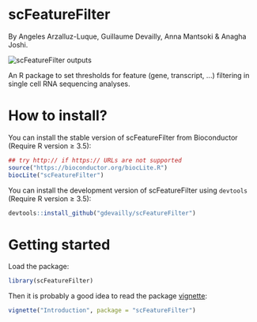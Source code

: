 # scFeatureFilter
By Angeles Arzalluz-Luque, Guillaume Devailly, Anna Mantsoki & Anagha Joshi.

![scFeatureFilter outputs](inst/figure1_small.png)


An R package to set thresholds for feature (gene, transcript, ...) filtering in single cell RNA sequencing analyses.

# How to install?
You can install the stable version of scFeatureFilter from Bioconductor (Require R version ≥ 3.5):
```R
## try http:// if https:// URLs are not supported
source("https://bioconductor.org/biocLite.R")
biocLite("scFeatureFilter")
```

You can install the development version of scFeatureFilter using `devtools` (Require R version ≥ 3.5):
```R
devtools::install_github("gdevailly/scFeatureFilter")
```

# Getting started
Load the package:
```R
library(scFeatureFilter)
```

Then it is probably a good idea to read the package [vignette](https://gdevailly.github.io/scFeatureFilterVignette.html):
```R
vignette("Introduction", package = "scFeatureFilter")
```
